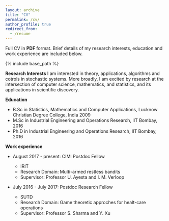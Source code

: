 ```yaml
---
layout: archive
title: "CV"
permalink: /cv/
author_profile: true
redirect_from:
  - /resume
---
```


Full CV in <b>PDF</b> format. Brief details of my research interests, education and work experience are included below.

{% include base_path %}

  
<b>Research Interests</b>
I am interested in theory, applications, algorithms and cotrols in stochastic systems. More broadly, I am excited by research at the intersection of computer science, mathematics, and statistics, and its applications in scientific discovery.

<b>Education</b>
* B.Sc in Statistics, Mathematics and Computer Applications, Lucknow Christian Degree College, India 2009
* M.Sc in Industrial Engineering and Operations Research, IIT Bombay, 2016
* Ph.D in Industrial Engineering and Operations Research, IIT Bombay, 2016

<b>Work experience</b>
* August 2017 - present: CIMI Postdoc Fellow
  * IRIT
  * Research Domain: Multi-armed restless bandits
  * Supervisor: Professor U. Ayesta and I. M. Verloop

* July 2016 - July 2017: Postdoc Research Fellow
  * SUTD
  * Research Domain: Game theoretic approches for healt-care operations 
  * Supervisor: Professor S. Sharma and Y. Xu
